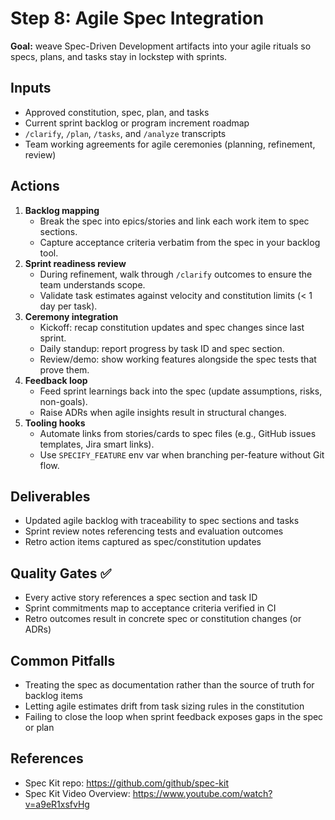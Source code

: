# Step 8: Agile Spec Integration

**Goal:** weave Spec-Driven Development artifacts into your agile rituals so specs, plans, and tasks stay in lockstep with sprints.

## Inputs

- Approved constitution, spec, plan, and tasks
- Current sprint backlog or program increment roadmap
- `/clarify`, `/plan`, `/tasks`, and `/analyze` transcripts
- Team working agreements for agile ceremonies (planning, refinement, review)

## Actions

1. **Backlog mapping**
   - Break the spec into epics/stories and link each work item to spec sections.
   - Capture acceptance criteria verbatim from the spec in your backlog tool.
2. **Sprint readiness review**
   - During refinement, walk through `/clarify` outcomes to ensure the team understands scope.
   - Validate task estimates against velocity and constitution limits (< 1 day per task).
3. **Ceremony integration**
   - Kickoff: recap constitution updates and spec changes since last sprint.
   - Daily standup: report progress by task ID and spec section.
   - Review/demo: show working features alongside the spec tests that prove them.
4. **Feedback loop**
   - Feed sprint learnings back into the spec (update assumptions, risks, non-goals).
   - Raise ADRs when agile insights result in structural changes.
5. **Tooling hooks**
   - Automate links from stories/cards to spec files (e.g., GitHub issues templates, Jira smart links).
   - Use `SPECIFY_FEATURE` env var when branching per-feature without Git flow.

## Deliverables

- Updated agile backlog with traceability to spec sections and tasks
- Sprint review notes referencing tests and evaluation outcomes
- Retro action items captured as spec/constitution updates

## Quality Gates ✅

- Every active story references a spec section and task ID
- Sprint commitments map to acceptance criteria verified in CI
- Retro outcomes result in concrete spec or constitution changes (or ADRs)

## Common Pitfalls

- Treating the spec as documentation rather than the source of truth for backlog items
- Letting agile estimates drift from task sizing rules in the constitution
- Failing to close the loop when sprint feedback exposes gaps in the spec or plan

## References

- Spec Kit repo: https://github.com/github/spec-kit
- Spec Kit Video Overview: https://www.youtube.com/watch?v=a9eR1xsfvHg
